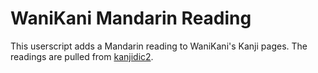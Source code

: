 WaniKani Mandarin Reading
=======================

This userscript adds a Mandarin reading to WaniKani's Kanji pages. The readings are pulled from [kanjidic2](http://www.edrdg.org/kanjidic/kanjd2index.html).
